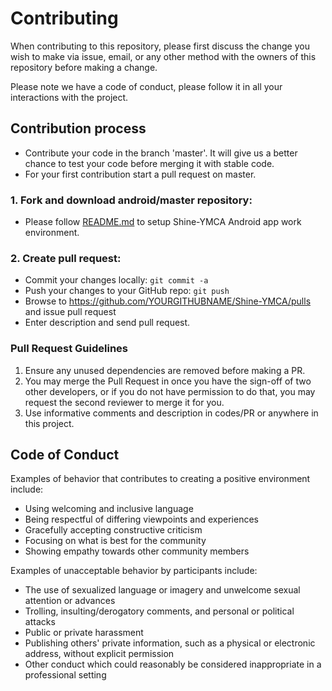 # Contributing

When contributing to this repository, please first discuss the change you wish to make via issue,
email, or any other method with the owners of this repository before making a change. 

Please note we have a code of conduct, please follow it in all your interactions with the project.

## Contribution process
* Contribute your code in the branch 'master'. It will give us a better chance to test your code before merging it with stable code.
* For your first contribution start a pull request on master.


### 1. Fork and download android/master repository:
* Please follow [README.md](https://github.com/Manan-YMCA/Shine-YMCA/blob/master/README.md) to setup Shine-YMCA Android app work environment.

### 2. Create pull request:
* Commit your changes locally: ```git commit -a```
* Push your changes to your GitHub repo: ```git push```
* Browse to https://github.com/YOURGITHUBNAME/Shine-YMCA/pulls and issue pull request
* Enter description and send pull request.

### Pull Request Guidelines

1. Ensure any unused dependencies are removed before making a PR.
2. You may merge the Pull Request in once you have the sign-off of two other developers, or if you 
   do not have permission to do that, you may request the second reviewer to merge it for you.
3. Use informative comments and description in codes/PR or anywhere in this project.

## Code of Conduct

Examples of behavior that contributes to creating a positive environment
include:

* Using welcoming and inclusive language
* Being respectful of differing viewpoints and experiences
* Gracefully accepting constructive criticism
* Focusing on what is best for the community
* Showing empathy towards other community members

Examples of unacceptable behavior by participants include:

* The use of sexualized language or imagery and unwelcome sexual attention or
advances
* Trolling, insulting/derogatory comments, and personal or political attacks
* Public or private harassment
* Publishing others' private information, such as a physical or electronic
  address, without explicit permission
* Other conduct which could reasonably be considered inappropriate in a
  professional setting
